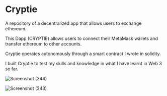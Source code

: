 # Cryptie
A repository of a decentralized app that allows users to exchange ethereum.


This Dapp (CRYPTIE) allows users to connect their MetaMask wallets and transfer ethereum to other accounts.


Cryptie operates autonomously through a smart contract I wrote in solidity.


I built Cryptie to test my skills and knowledge in what I have learnt in Web 3 so far.


![Screenshot (344)](https://user-images.githubusercontent.com/83133493/178732921-6400eb80-5279-458e-85fa-078815ebeea2.png)



![Screenshot (343)](https://user-images.githubusercontent.com/83133493/178732938-fbb8d658-58e8-46cb-bd37-ea5a9a204f2a.png)




